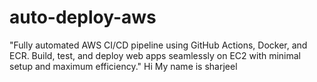 # auto-deploy-aws
"Fully automated AWS CI/CD pipeline using GitHub Actions, Docker, and ECR. Build, test, and deploy web apps seamlessly on EC2 with minimal setup and maximum efficiency."
Hi My name is sharjeel
